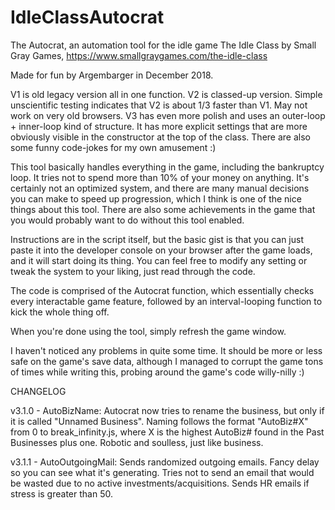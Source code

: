 # IdleClassAutocrat
The Autocrat, an automation tool for the idle game The Idle Class by Small Gray Games, https://www.smallgraygames.com/the-idle-class

Made for fun by Argembarger in December 2018.

V1 is old legacy version all in one function.
V2 is classed-up version. Simple unscientific testing indicates that V2 is about 1/3 faster than V1. May not work on very old browsers.
V3 has even more polish and uses an outer-loop + inner-loop kind of structure. It has more explicit settings that are more obviously visible in the constructor at the top of the class. There are also some funny code-jokes for my own amusement :)

This tool basically handles everything in the game, including the bankruptcy loop. It tries not to spend more than 10% of your money on anything. It's certainly not an optimized system, and there are many manual decisions you can make to speed up progression, which I think is one of the nice things about this tool. There are also some achievements in the game that you would probably want to do without this tool enabled.

Instructions are in the script itself, but the basic gist is that you can just paste it into the developer console on your browser after the game loads, and it will start doing its thing. You can feel free to modify any setting or tweak the system to your liking, just read through the code. 

The code is comprised of the Autocrat function, which essentially checks every interactable game feature, followed by an interval-looping function to kick the whole thing off.

When you're done using the tool, simply refresh the game window.

I haven't noticed any problems in quite some time. It should be more or less safe on the game's save data, although I managed to corrupt the game tons of times while writing this, probing around the game's code willy-nilly :)

CHANGELOG

v3.1.0 - AutoBizName: Autocrat now tries to rename the business, but only if it is called "Unnamed Business". Naming follows the format "AutoBiz#X" from 0 to break_infinity.js, where X is the highest AutoBiz# found in the Past Businesses plus one. Robotic and soulless, just like business.

v3.1.1 - AutoOutgoingMail: Sends randomized outgoing emails. Fancy delay so you can see what it's generating. Tries not to send an email that would be wasted due to no active investments/acquisitions. Sends HR emails if stress is greater than 50.
